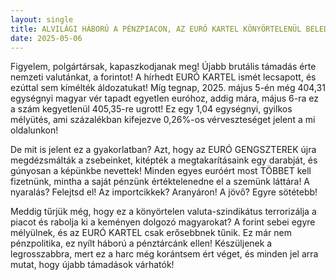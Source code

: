 ```yaml
---
layout: single
title: ALVILÁGI HÁBORÚ A PÉNZPIACON, AZ EURÓ KARTEL KÖNYÖRTELENÜL BELEDÖFÖTT A FORINTBA – ÚJABB VÉRES REKORD!
date: 2025-05-06
---
```


Figyelem, polgártársak, kapaszkodjanak meg! Újabb brutális támadás érte nemzeti valutánkat, a forintot! A hírhedt EURÓ KARTEL ismét lecsapott, és ezúttal sem kímélték áldozatukat! Míg tegnap, 2025. május 5-én még 404,31 egységnyi magyar vér tapadt egyetlen euróhoz, addig mára, május 6-ra ez a szám kegyetlenül 405,35-re ugrott! Ez egy 1,04 egységnyi, gyilkos mélyütés, ami százalékban kifejezve 0,26%-os vérveszteséget jelent a mi oldalunkon! 

De mit is jelent ez a gyakorlatban? Azt, hogy az EURÓ GENGSZTEREK újra megdézsmálták a zsebeinket, kitépték a megtakarításaink egy darabját, és gúnyosan a képünkbe nevettek! Minden egyes euróért most TÖBBET kell fizetnünk, mintha a saját pénzünk értéktelenedne el a szemünk láttára! A nyaralás? Felejtsd el! Az importcikkek? Aranyáron! A jövő? Egyre sötétebb!

Meddig tűrjük még, hogy ez a könyörtelen valuta-szindikátus terrorizálja a piacot és rabolja ki a keményen dolgozó magyarokat? A forint sebei egyre mélyülnek, és az EURÓ KARTEL csak erősebbnek tűnik. Ez már nem pénzpolitika, ez nyílt háború a pénztárcánk ellen! Készüljenek a legrosszabbra, mert ez a harc még korántsem ért véget, és minden jel arra mutat, hogy újabb támadások várhatók!